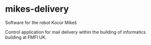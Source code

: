 # mikes-delivery
Software for the robot Kocúr Mikeš

Control application for mail delivery within the building of informatics building at FMFI UK.

